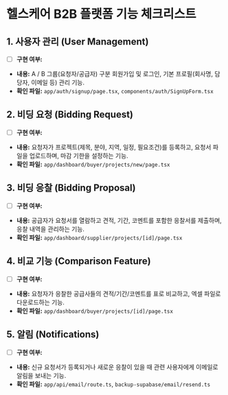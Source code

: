 # 헬스케어 B2B 플랫폼 기능 체크리스트

## 1. 사용자 관리 (User Management)
- [ ] **구현 여부:**
- **내용:** A / B 그룹(요청자/공급자) 구분 회원가입 및 로그인, 기본 프로필(회사명, 담당자, 이메일 등) 관리 기능.
- **확인 파일:** `app/auth/signup/page.tsx`, `components/auth/SignUpForm.tsx`

## 2. 비딩 요청 (Bidding Request)
- [ ] **구현 여부:**
- **내용:** 요청자가 프로젝트(제목, 분야, 지역, 일정, 필요조건)를 등록하고, 요청서 파일을 업로드하며, 마감 기한을 설정하는 기능.
- **확인 파일:** `app/dashboard/buyer/projects/new/page.tsx`

## 3. 비딩 응찰 (Bidding Proposal)
- [ ] **구현 여부:**
- **내용:** 공급자가 요청서를 열람하고 견적, 기간, 코멘트를 포함한 응찰서를 제출하며, 응찰 내역을 관리하는 기능.
- **확인 파일:** `app/dashboard/supplier/projects/[id]/page.tsx`

## 4. 비교 기능 (Comparison Feature)
- [ ] **구현 여부:**
- **내용:** 요청자가 응찰한 공급사들의 견적/기간/코멘트를 표로 비교하고, 엑셀 파일로 다운로드하는 기능.
- **확인 파일:** `app/dashboard/buyer/projects/[id]/page.tsx`

## 5. 알림 (Notifications)
- [ ] **구현 여부:**
- **내용:** 신규 요청서가 등록되거나 새로운 응찰이 있을 때 관련 사용자에게 이메일로 알림을 보내는 기능.
- **확인 파일:** `app/api/email/route.ts`, `backup-supabase/email/resend.ts`
